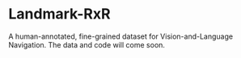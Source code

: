 # Landmark-RxR
A human-annotated, fine-grained dataset for Vision-and-Language Navigation.
The data and code will come soon.
